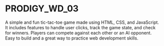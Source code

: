 # PRODIGY_WD_03
A simple and fun tic-tac-toe game made using HTML, CSS, and JavaScript. It includes features to handle user clicks, track the game state, and check for winners. Players can compete against each other or an AI opponent. Easy to build and a great way to practice web development skills.
